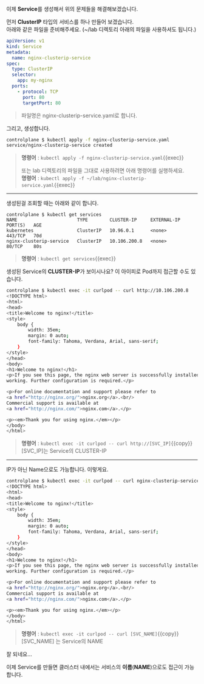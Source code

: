 
이제 **Service**를 생성해서 위의 문제들을 해결해보겠습니다.

먼저 **ClusterIP** 타입의 서비스를 하나 만들어 보겠습니다.  
아래와 같은 파일을 준비해주세요. (~/lab 디렉토리 아래의 파일을 사용하셔도 됩니다.)

```yaml
apiVersion: v1
kind: Service
metadata:
  name: nginx-clusterip-service
spec:
  type: ClusterIP
  selector:
    app: my-nginx
  ports:
    - protocol: TCP
      port: 80
      targetPort: 80
```

> 파일명은 nginx-clusterip-service.yaml로 합니다.

그리고, 생성합니다.

```bash
controlplane $ kubectl apply -f nginx-clusterip-service.yaml
service/nginx-clusterip-service created
```

> **명령어** : `kubectl apply -f nginx-clusterip-service.yaml`{{exec}}
>   
> 또는 lab 디렉토리의 파일을 그대로 사용하려면 아래 명령어를 실행하세요.  
> **명령어** : `kubectl apply -f ~/lab/nginx-clusterip-service.yaml`{{exec}}

---

생성된걸 조회할 때는 아래와 같이 합니다.

```
controlplane $ kubectl get services
NAME                      TYPE        CLUSTER-IP     EXTERNAL-IP   PORT(S)   AGE
kubernetes                ClusterIP   10.96.0.1      <none>        443/TCP   70d
nginx-clusterip-service   ClusterIP   10.106.200.8   <none>        80/TCP    80s
```

> **명령어** : `kubectl get services`{{exec}}

생성된 Service의 **CLUSTER-IP**가 보이시나요?
이 아이피로 Pod까지 접근할 수도 있습니다.

```bash
controlplane $ kubectl exec -it curlpod -- curl http://10.106.200.8
<!DOCTYPE html>
<html>
<head>
<title>Welcome to nginx!</title>
<style>
    body {
        width: 35em;
        margin: 0 auto;
        font-family: Tahoma, Verdana, Arial, sans-serif;
    }
</style>
</head>
<body>
<h1>Welcome to nginx!</h1>
<p>If you see this page, the nginx web server is successfully installed and
working. Further configuration is required.</p>

<p>For online documentation and support please refer to
<a href="http://nginx.org/">nginx.org</a>.<br/>
Commercial support is available at
<a href="http://nginx.com/">nginx.com</a>.</p>

<p><em>Thank you for using nginx.</em></p>
</body>
</html>
```

> **명령어** : `kubectl exec -it curlpod -- curl http://[SVC_IP]`{{copy}}
> [SVC_IP]는 Service의 CLUSTER-IP

---

IP가 아닌 Name으로도 가능합니다.
이렇게요.

```bash
controlplane $ kubectl exec -it curlpod -- curl nginx-clusterip-service
<!DOCTYPE html>
<html>
<head>
<title>Welcome to nginx!</title>
<style>
    body {
        width: 35em;
        margin: 0 auto;
        font-family: Tahoma, Verdana, Arial, sans-serif;
    }
</style>
</head>
<body>
<h1>Welcome to nginx!</h1>
<p>If you see this page, the nginx web server is successfully installed and
working. Further configuration is required.</p>

<p>For online documentation and support please refer to
<a href="http://nginx.org/">nginx.org</a>.<br/>
Commercial support is available at
<a href="http://nginx.com/">nginx.com</a>.</p>

<p><em>Thank you for using nginx.</em></p>
</body>
</html>
```

> **명령어** : `kubectl exec -it curlpod -- curl [SVC_NAME]`{{copy}}
> [SVC_NAME] 는 Service의 NAME

잘 되네요...

이제 Service를 만들면 클러스터 내에서는 서비스의 **이름**(**NAME**)으로도 접근이 가능합니다.